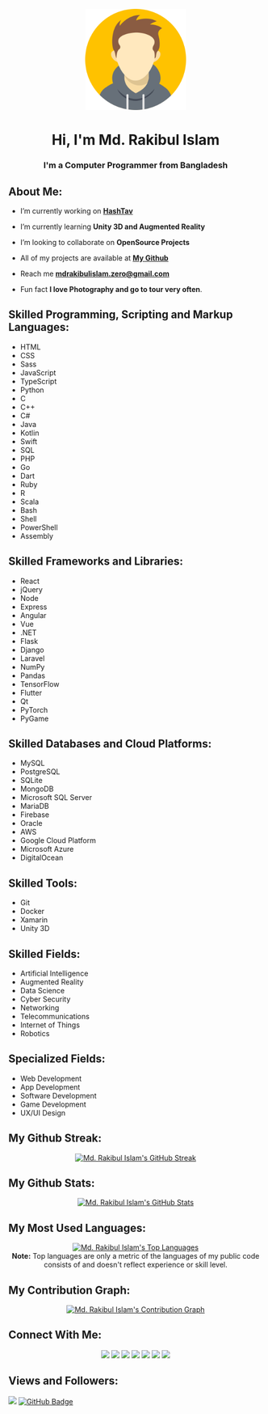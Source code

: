 <p align="center"><a href="#"><img width="200px" height="auto" src="https://github.com/mdrakibulislam-zero/mdrakibulislam-zero/blob/main/Author.png" /></a></p>

<h1 align="center">Hi, I'm Md. Rakibul Islam</h1>
<h3 align="center">I'm a Computer Programmer from Bangladesh</h3>


## About Me:

- I’m currently working on **[HashTav](https://www.hashtav.com)**

- I’m currently learning **Unity 3D and Augmented Reality**

- I’m looking to collaborate on **OpenSource Projects**

- All of my projects are available at **[My Github](https://github.com/mdrakibulislam-zero)**

- Reach me **mdrakibulislam.zero@gmail.com**

- Fun fact **I love Photography and go to tour very often**.


## Skilled Programming, Scripting and Markup Languages:

- HTML
- CSS
- Sass
- JavaScript
- TypeScript
- Python
- C
- C++
- C#
- Java
- Kotlin
- Swift
- SQL
- PHP
- Go
- Dart
- Ruby
- R
- Scala
- Bash
- Shell
- PowerShell
- Assembly


## Skilled Frameworks and Libraries:

- React
- jQuery
- Node
- Express
- Angular
- Vue
- .NET
- Flask
- Django
- Laravel
- NumPy
- Pandas
- TensorFlow
- Flutter
- Qt
- PyTorch
- PyGame


## Skilled Databases and Cloud Platforms:

- MySQL
- PostgreSQL
- SQLite
- MongoDB
- Microsoft SQL Server
- MariaDB
- Firebase
- Oracle
- AWS
- Google Cloud Platform
- Microsoft Azure
- DigitalOcean


## Skilled Tools:

- Git
- Docker
- Xamarin
- Unity 3D


## Skilled Fields:

- Artificial Intelligence
- Augmented Reality
- Data Science
- Cyber Security
- Networking
- Telecommunications
- Internet of Things
- Robotics


## Specialized Fields:

- Web Development
- App Development
- Software Development
- Game Development
- UX/UI Design


## My Github Streak:

<p align="center">
<a href="https://github.com/mdrakibulislam-zero/github-readme-streak-stats">
<img title="Streak" alt="Md. Rakibul Islam's GitHub Streak" src="https://github-readme-streak-stats.herokuapp.com/?user=mdrakibulislam-zero&theme=nord&hide_border=true&stroke=0000&background=2E3440" /></a></p>


## My Github Stats:

<p align="center">
<a href="https://github.com/mdrakibulislam-zero/github-readme-stats">
<img title="Stats" alt="Md. Rakibul Islam's GitHub Stats" src="https://github-readme-stats.vercel.app/api?username=mdrakibulislam-zero&show_icons=true&count_private=true&theme=nord&hide_border=true&bg_color=2E3440" /></a></p>


## My Most Used Languages:

<p align="center">
<a href="https://github.com/mdrakibulislam-zero/github-readme-stats">
<img title="Top Languages" alt="Md. Rakibul Islam's Top Languages" src="https://github-readme-stats.vercel.app/api/top-langs/?username=mdrakibulislam-zero&langs_count=8&count_private=true&layout=compact&theme=nord&hide_border=true&bg_color=2E3440" /></a>
<br/>
<b>Note:</b> Top languages are only a metric of the languages of my public code consists of and doesn't reflect experience or skill level.</p>


## My Contribution Graph:

<p align="Center">
<a href="https://github.com/mdrakibulislam-zero/github-readme-activity-graph">
<img title="Activity Graph" alt="Md. Rakibul Islam's Contribution Graph" src="https://activity-graph.herokuapp.com/graph?username=mdrakibulislam-zero&bg_color=0D1117&color=5BCDEC&line=5BCDEC&point=FFFFFF&hide_border=true" /></a></p>


## Connect With Me:

<p align="center">
<a href = "#"><img src="https://img.icons8.com/fluency/40/4a90e2/facebook.png" /></a>
<a href = "#"><img src="https://img.icons8.com/fluency/40/4a90e2/instagram-new.png" /></a>
<a href = "#"><img src="https://img.icons8.com/fluency/40/4a90e2/whatsapp.png" /></a>
<a href = "#"><img src="https://img.icons8.com/color/40/4a90e2/skype.png" /></a>
<a href = "https://www.linkedin.com/in/mdrakibulislam-zero/"><img src="https://img.icons8.com/color/40/4a90e2/linkedin.png" /></a>
<a href = "#"><img src="https://img.icons8.com/ios-filled/40/4a90e2/twitter.png" /></a>
<a href = "#"><img src="https://img.icons8.com/fluency/40/4a90e2/youtube-play.png" /></a>
</p>


## Views and Followers:

<a href="https://github.com/Meghna-DAS/github-profile-views-counter">
<img src="https://komarev.com/ghpvc/?username=mdrakibulislam-zero"></a>
<a href="https://github.com/mdrakibulislam-zero?tab=followers">
<img src="https://img.shields.io/github/followers/mdrakibulislam-zero?label=Followers&style=social" alt="GitHub Badge"></a>

